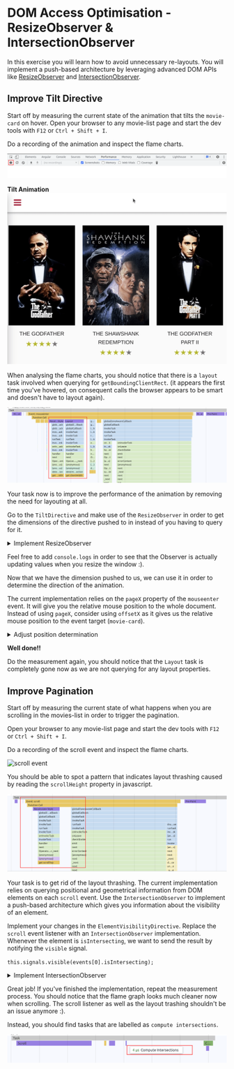 # DOM Access Optimisation - ResizeObserver & IntersectionObserver

In this exercise you will learn how to avoid unnecessary re-layouts. You will implement a
push-based architecture by leveraging advanced DOM APIs like [ResizeObserver](https://developer.mozilla.org/en-US/docs/Web/API/ResizeObserver)
and [IntersectionObserver](https://developer.mozilla.org/en-US/docs/Web/API/IntersectionObserver).

## Improve Tilt Directive

Start off by measuring the current state of the animation that tilts the `movie-card` on hover.
Open your browser to any movie-list page and start the dev tools with `F12` or `Ctrl + Shift + I`.

Do a recording of the animation and inspect the flame charts.

![start-recording](images/dom-access/start-recording.png)

**Tilt Animation**
![tilt-animation](images/dom-access/tilt-animation.gif)

When analysing the flame charts, you should notice that there is a `layout` task involved
when querying for `getBoundingClientRect`. (it appears the first time you've hovered, on consequent calls the browser appears to be smart and doesn't have to
layout again).

![getBoundingClientRect](images/dom-access/getBoundingClientRect.png)

Your task now is to improve the performance of the animation by removing the need for layouting at all.

Go to the `TiltDirective` and make use of the `ResizeObserver` in order to get the dimensions of the directive pushed to in instead
of you having to query for it.

<details>
  <summary>Implement ResizeObserver</summary>

```ts
// tilt.directive.ts

private width = 0;

constructor() {
  const observer = new ResizeObserver((entries) => {
    this.width = entries[0].contentRect.width;
  });
  observer.observe(elementRef.nativeElement);
}
```

</details>

Feel free to add `console.logs` in order to see that the Observer is actually updating values when you resize the window :).

Now that we have the dimension pushed to us, we can use it in order to determine the direction of the animation.

The current implementation relies on the `pageX` property of the `mouseenter` event. It will give you the relative mouse position
to the whole document. Instead of using `pageX`, consider using `offsetX` as it gives us the relative mouse position to
the event target (`movie-card`).

<details>
  <summary>Adjust position determination</summary>

```ts
// tilt.directive.ts

// use offsetX instead of pageX
// determine position by using the stored width and compare it to the offsetX
const pos = this.width / offsetX > 2 ? 0 : 1;

```
</details>

**Well done!!**

Do the measurement again, you should notice that the `Layout` task is completely gone now as we are not querying for
any layout properties.

## Improve Pagination

Start off by measuring the current state of what happens when you are scrolling in the movies-list in order to trigger the
pagination.

Open your browser to any movie-list page and start the dev tools with `F12` or `Ctrl + Shift + I`.

Do a recording of the scroll event and inspect the flame charts.

![scroll event](images/dom-access/scroll.gif)

You should be able to spot a pattern that indicates layout thrashing caused by reading the `scrollHeight` property in javascript.

![scrollTop recalc styles](images/dom-access/scrollTop.png)

Your task is to get rid of the layout thrashing. The current implementation relies on querying positional and geometrical information
from DOM elements on each `scroll` event. Use the `IntersectionObserver` to implement a push-based architecture which gives you
information about the visibility of an element.

Implement your changes in the `ElementVisibilityDirective`.
Replace the `scroll` event listener with an `IntersectionObserver` implementation. Whenever the element is `isIntersecting`,
we want to send the result by notifying the `visible` signal.

`this.signals.visible(events[0].isIntersecting);`

<details>
  <summary>Implement IntersectionObserver</summary>

```ts
// element-visibility.directive.ts

const observer = new IntersectionObserver(events => {
  this.signals.visible(events[0].isIntersecting);
}, {
  root: null, // the scrollContainer (document in case of null)
  rootMargin: '100px', // margin
  threshold: 0.5 // how much of the element should be visible before it's considered as intersecting
});

observer.observe(elementRef.nativeElement);
```

</details>

Great job! If you've finished the implementation, repeat the measurement process. You should notice that the flame graph looks much cleaner now
when scrolling. The scroll listener as well as the layout trashing shouldn't be an issue anymore :).

Instead, you should find tasks that are labelled as `compute intersections`.

![compute-intersections](images/dom-access/compute-intersections.png)
